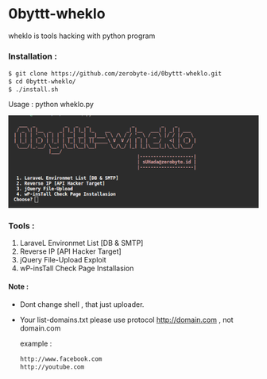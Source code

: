 # 0byttt-wheklo
wheklo is tools hacking with python program

### Installation :
```
$ git clone https://github.com/zerobyte-id/0byttt-wheklo.git
$ cd 0byttt-wheklo/
$ ./install.sh
```

Usage : python wheklo.py


<img src="img/example.png">

### Tools :
1. LaraveL Environmet List [DB & SMTP]
2. Reverse IP [API Hacker Target]
3. jQuery File-Upload Exploit
4. wP-insTall Check Page Installasion

#### Note : 
 * Dont change shell , that just uploader.
 * Your list-domains.txt please use protocol http://domain.com , not domain.com
 
   example : 
   
   ```$ cat list-domains.txt
   http://www.facebook.com
   http://youtube.com
   ```
